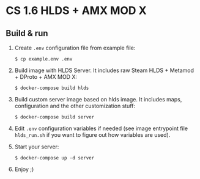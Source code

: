 CS 1.6 HLDS + AMX MOD X
=======================

Build & run
-----------

1. Create `.env` configuration file from example file:

    ```
    $ cp example.env .env
    ```

2. Build image with HLDS Server. It includes raw Steam HLDS + Metamod + DProto + AMX MOD X:

    ```
    $ docker-compose build hlds
    ```

3. Build custom server image based on hlds image. It includes maps, configuration and the other customization stuff:
 
    ```
    $ docker-compose build server
    ```
    
4. Edit `.env` configuration variables if needed (see image entrypoint file `hlds_run.sh` if you want to figure out how variables are used).

5. Start your server:

    ```
    $ docker-compose up -d server
    ```

6. Enjoy ;)
